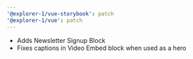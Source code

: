 ```yaml
---
'@explorer-1/vue-storybook': patch
'@explorer-1/vue': patch
---
```


- Adds Newsletter Signup Block
- Fixes captions in Video Embed block when used as a hero

